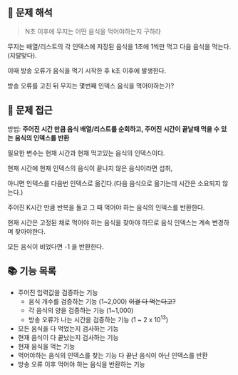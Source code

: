 ## 🧐 문제 해석
> N초 이후에 무지는 어떤 음식을 먹어야하는지 구하라

무지는 배열/리스트의 각 인덱스에 저장된 음식을 1초에 1씩만 먹고 다음 음식을 먹는다.(지랄맞다). 

이때 방송 오류가 음식을 먹기 시작한 후 k초 이후에 발생한다.

방송 오류를 고친 뒤 무지는 몇번째 인덱스 음식을 먹어야하는가?

## 🤔 문제 접근

방법: **주어진 시간 만큼 음식 배열/리스트를 순회하고, 주어진 시간이 끝날때 먹을 수 있는 음식의 인덱스를 반환**

필요한 변수는 현재 시간과 현재 먹고있는 음식의 인덱스이다.

현재 시간에 현재 인덱스의 음식이 끝나지 않은 음식이라면 섭취,

아니면 인덱스를 다음번 인덱스로 옮긴다.(다음 음식으로 옮기는데 시간은 소요되지 않는다.)

주어진 K시간 만큼 반복을 돌고 그 때 먹어야 하는 음식의 인덱스를 반환한다.

현재 시간은 고정된 채로 먹어야 하는 음식을 찾아야 하므로 음식 인덱스는 계속 변경하며 찾아야한다.

모든 음식이 비었다면 -1 을 반환한다.

## 📚 기능 목록
+ 주어진 입력값을 검증하는 기능
    + 음식 개수를 검증하는 기능 (1~2,000) ~~이걸 다 먹는다고?~~
    + 각 음식의 양을 검증하는 기능 (1~1,000)
    + 방송 오류가 나는 시간을 검증하는 기능 (1 ~ 2 x 10<sup>13</sup>)
+ 모든 음식을 다 먹었는지 검사하는 기능
+ 현재 음식이 다 끝났는지 검사하는 기능
+ 현재 음식을 먹는 기능
+ 먹어야하는 음식의 인덱스를 찾는 기능
    다 끝난 음식이 아닌 인덱스를 반환
+ 방송 오류 이후 먹어야 하는 음식을 반환하는 기능


